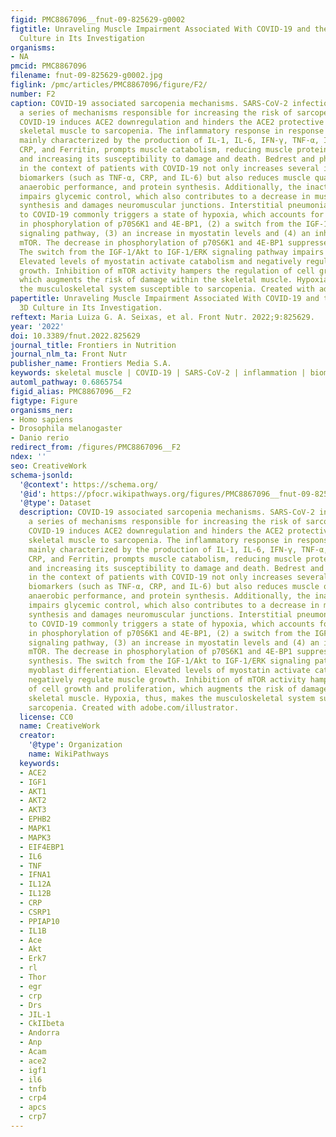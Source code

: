 ```yaml
---
figid: PMC8867096__fnut-09-825629-g0002
figtitle: Unraveling Muscle Impairment Associated With COVID-19 and the Role of 3D
  Culture in Its Investigation
organisms:
- NA
pmcid: PMC8867096
filename: fnut-09-825629-g0002.jpg
figlink: /pmc/articles/PMC8867096/figure/F2/
number: F2
caption: COVID-19 associated sarcopenia mechanisms. SARS-CoV-2 infection activates
  a series of mechanisms responsible for increasing the risk of sarcopenia development.
  COVID-19 induces ACE2 downregulation and hinders the ACE2 protective effect, predisposing
  skeletal muscle to sarcopenia. The inflammatory response in response to infection,
  mainly characterized by the production of IL-1, IL-6, IFN-γ, TNF-α, IL-12, IFN-α,
  CRP, and Ferritin, prompts muscle catabolism, reducing muscle protein synthesis
  and increasing its susceptibility to damage and death. Bedrest and physical inactivity
  in the context of patients with COVID-19 not only increases several inflammatory
  biomarkers (such as TNF-α, CRP, and IL-6) but also reduces muscle quantity, strength,
  anaerobic performance, and protein synthesis. Additionally, the inactivity state
  impairs glycemic control, which also contributes to a decrease in muscle protein
  synthesis and damages neuromuscular junctions. Interstitial pneumonia secondary
  to COVID-19 commonly triggers a state of hypoxia, which accounts for (1) a decrease
  in phosphorylation of p70S6K1 and 4E-BP1, (2) a switch from the IGF-1/Akt to IGF-1/ERK
  signaling pathway, (3) an increase in myostatin levels and (4) an inhibition of
  mTOR. The decrease in phosphorylation of p70S6K1 and 4E-BP1 suppresses protein synthesis.
  The switch from the IGF-1/Akt to IGF-1/ERK signaling pathway impairs myoblast differentiation.
  Elevated levels of myostatin activate catabolism and negatively regulate muscle
  growth. Inhibition of mTOR activity hampers the regulation of cell growth and proliferation,
  which augments the risk of damage within the skeletal muscle. Hypoxia, thus, makes
  the musculoskeletal system susceptible to sarcopenia. Created with adobe.com/illustrator.
papertitle: Unraveling Muscle Impairment Associated With COVID-19 and the Role of
  3D Culture in Its Investigation.
reftext: Maria Luiza G. A. Seixas, et al. Front Nutr. 2022;9:825629.
year: '2022'
doi: 10.3389/fnut.2022.825629
journal_title: Frontiers in Nutrition
journal_nlm_ta: Front Nutr
publisher_name: Frontiers Media S.A.
keywords: skeletal muscle | COVID-19 | SARS-CoV-2 | inflammation | biomaterials
automl_pathway: 0.6865754
figid_alias: PMC8867096__F2
figtype: Figure
organisms_ner:
- Homo sapiens
- Drosophila melanogaster
- Danio rerio
redirect_from: /figures/PMC8867096__F2
ndex: ''
seo: CreativeWork
schema-jsonld:
  '@context': https://schema.org/
  '@id': https://pfocr.wikipathways.org/figures/PMC8867096__fnut-09-825629-g0002.html
  '@type': Dataset
  description: COVID-19 associated sarcopenia mechanisms. SARS-CoV-2 infection activates
    a series of mechanisms responsible for increasing the risk of sarcopenia development.
    COVID-19 induces ACE2 downregulation and hinders the ACE2 protective effect, predisposing
    skeletal muscle to sarcopenia. The inflammatory response in response to infection,
    mainly characterized by the production of IL-1, IL-6, IFN-γ, TNF-α, IL-12, IFN-α,
    CRP, and Ferritin, prompts muscle catabolism, reducing muscle protein synthesis
    and increasing its susceptibility to damage and death. Bedrest and physical inactivity
    in the context of patients with COVID-19 not only increases several inflammatory
    biomarkers (such as TNF-α, CRP, and IL-6) but also reduces muscle quantity, strength,
    anaerobic performance, and protein synthesis. Additionally, the inactivity state
    impairs glycemic control, which also contributes to a decrease in muscle protein
    synthesis and damages neuromuscular junctions. Interstitial pneumonia secondary
    to COVID-19 commonly triggers a state of hypoxia, which accounts for (1) a decrease
    in phosphorylation of p70S6K1 and 4E-BP1, (2) a switch from the IGF-1/Akt to IGF-1/ERK
    signaling pathway, (3) an increase in myostatin levels and (4) an inhibition of
    mTOR. The decrease in phosphorylation of p70S6K1 and 4E-BP1 suppresses protein
    synthesis. The switch from the IGF-1/Akt to IGF-1/ERK signaling pathway impairs
    myoblast differentiation. Elevated levels of myostatin activate catabolism and
    negatively regulate muscle growth. Inhibition of mTOR activity hampers the regulation
    of cell growth and proliferation, which augments the risk of damage within the
    skeletal muscle. Hypoxia, thus, makes the musculoskeletal system susceptible to
    sarcopenia. Created with adobe.com/illustrator.
  license: CC0
  name: CreativeWork
  creator:
    '@type': Organization
    name: WikiPathways
  keywords:
  - ACE2
  - IGF1
  - AKT1
  - AKT2
  - AKT3
  - EPHB2
  - MAPK1
  - MAPK3
  - EIF4EBP1
  - IL6
  - TNF
  - IFNA1
  - IL12A
  - IL12B
  - CRP
  - CSRP1
  - PPIAP10
  - IL1B
  - Ace
  - Akt
  - Erk7
  - rl
  - Thor
  - egr
  - crp
  - Drs
  - JIL-1
  - CkIIbeta
  - Andorra
  - Anp
  - Acam
  - ace2
  - igf1
  - il6
  - tnfb
  - crp4
  - apcs
  - crp7
---
```

